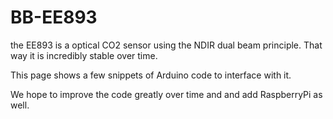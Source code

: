 # BB-EE893

the EE893 is a optical CO2 sensor using the NDIR dual beam principle. That way it is incredibly stable over time.

This page shows a few snippets of Arduino code to interface with it.

We hope to improve the code greatly over time and and add RaspberryPi as well.
